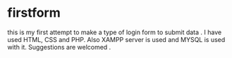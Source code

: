 # firstform
this is my first attempt to make a type of login form to submit data .
I have used HTML, CSS and PHP. Also XAMPP server is used and MYSQL is used with it. 
Suggestions are welcomed .
